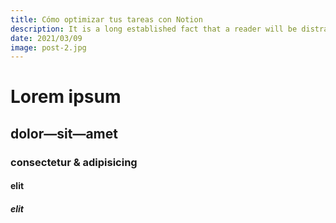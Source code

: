 ```yaml
---
title: Cómo optimizar tus tareas con Notion
description: It is a long established fact that a reader will be distracted by the readable content of a page when looking at its layout.
date: 2021/03/09
image: post-2.jpg
---
```

# Lorem ipsum
## dolor—sit—amet
### consectetur &amp; adipisicing
#### elit
##### elit